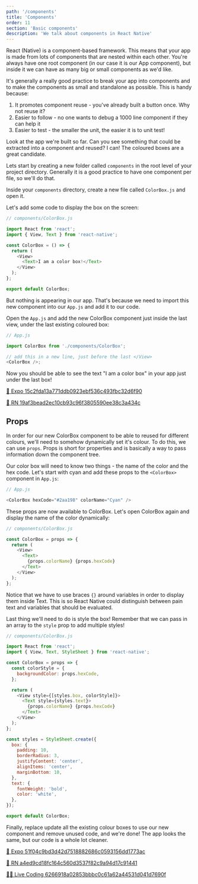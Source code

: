 ```yaml
---
path: '/components'
title: 'Components'
order: 11
section: 'Basic components'
description: 'We talk about components in React Native'
---
```


React (Native) is a component-based framework. This means that your app is made from lots of components that are nested within each other. You're always have one root component (in our case it is our App component), but inside it we can have as many big or small components as we'd like.

It's generally a really good practice to break your app into components and to make the components as small and standalone as possible. This is handy because:

1. It promotes component reuse - you've already built a button once. Why not reuse it?
2. Easier to follow - no one wants to debug a 1000 line component if they can help it
3. Easier to test - the smaller the unit, the easier it is to unit test!

Look at the app we're built so far. Can you see something that could be extracted into a component and reused? I can! The coloured boxes are a great candidate.

Lets start by creating a new folder called `components` in the root level of your project directory. Generally it is a good practice to have one component per file, so we'll do that.

Inside your `components` directory, create a new file called `ColorBox.js` and open it.

Let's add some code to display the box on the screen:

```js
// components/ColorBox.js

import React from 'react';
import { View, Text } from 'react-native';

const ColorBox = () => {
  return (
    <View>
      <Text>I am a color box!</Text>
    </View>
  );
};

export default ColorBox;
```

But nothing is appearing in our app. That's because we need to import this new component into our `App.js` and add it to our code.

Open the `App.js` and add the new ColorBox component just inside the last view, under the last existing coloured box:

```js
// App.js

import ColorBox from './components/ColorBox';

// add this in a new line, just before the last </View>
<ColorBox />;
```

Now you should be able to see the text "I am a color box" in your app just under the last box!

[🔗 Expo 15c2fda13a771ddb0923ebf536c493fbc32d6f90](https://github.com/kadikraman/AwesomeProjectExpo/commit/15c2fda13a771ddb0923ebf536c493fbc32d6f90)

[🔗 RN 19af3bead2ec10cb93c96f3805590ee38c3a434c](https://github.com/kadikraman/AwesomeProjectRN/commit/19af3bead2ec10cb93c96f3805590ee38c3a434c)

## Props

In order for our new ColorBox component to be able to reused for different colours, we'll need to somehow dynamically set it's colour. To do this, we can use `props`. Props is short for properties and is basically a way to pass information down the component tree.

Our color box will need to know two things - the name of the color and the hex code. Let's start with cyan and add these props to the `<ColorBox>` component in `App.js`:

```js
// App.js

<ColorBox hexCode="#2aa198" colorName="Cyan" />
```

These props are now available to ColorBox. Let's open ColorBox again and display the name of the color dynamically:

```js
// components/ColorBox.js

const ColorBox = props => {
  return (
    <View>
      <Text>
        {props.colorName} {props.hexCode}
      </Text>
    </View>
  );
};
```

Notice that we have to use braces `{}` around variables in order to display them inside Text. This is so React Native could distinguish between pain text and variables that should be evaluated.

Last thing we'll need to do is style the box! Remember that we can pass in an array to the `style` prop to add multiple styles!

```js
// components/ColorBox.js

import React from 'react';
import { View, Text, StyleSheet } from 'react-native';

const ColorBox = props => {
  const colorStyle = {
    backgroundColor: props.hexCode,
  };

  return (
    <View style={[styles.box, colorStyle]}>
      <Text style={styles.text}>
        {props.colorName} {props.hexCode}
      </Text>
    </View>
  );
};

const styles = StyleSheet.create({
  box: {
    padding: 10,
    borderRadius: 3,
    justifyContent: 'center',
    alignItems: 'center',
    marginBottom: 10,
  },
  text: {
    fontWeight: 'bold',
    color: 'white',
  },
});

export default ColorBox;
```

Finally, replace update all the existing colour boxes to use our new component and remove unused code, and we're done! The app looks the same, but our code is a whole lot cleaner.

[🔗 Expo 51f04c9bd3d42d7518882686c0593156dd1773ac](https://github.com/kadikraman/AwesomeProjectExpo/commit/51f04c9bd3d42d7518882686c0593156dd1773ac)

[🔗 RN a4ed9cd18fc164c560d3537f82c9a94d17c91441](https://github.com/kadikraman/AwesomeProjectRN/commit/a4ed9cd18fc164c560d3537f82c9a94d17c91441)

[👩‍💻 Live Coding 6266918a02853bbbc0c61a62a44531d041d7690f](https://github.com/FrontendMasters/AwesomeProjectExpo/commit/6266918a02853bbbc0c61a62a44531d041d7690f)
